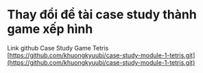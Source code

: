 # Thay đổi đề tài case study thành game xếp hình
Link github Case Study Game Tetris
[https://github.com/khuongkyuubi/case-study-module-1-tetris.git](https://github.com/khuongkyuubi/case-study-module-1-tetris.git)
